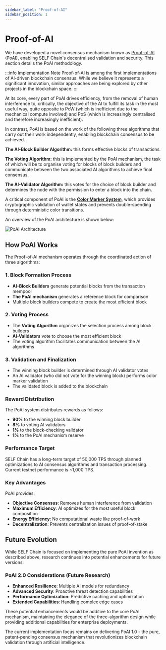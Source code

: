 ```yaml
---
sidebar_label: "Proof-of-AI"
sidebar_position: 1
---
```


# Proof-of-AI

We have developed a novel consensus mechanism known as [Proof-of-AI ](https://proofofai.com)(PoAI), enabling SELF Chain's decentralised validation and security. This section details the PoAI methodology.

:::info Implementation Note
Proof-of-AI is among the first implementations of AI-driven blockchain consensus. While we believe it represents a significant innovation, similar approaches are being explored by other projects in the blockchain space.
:::

At its core, every part of PoAI drives efficiency, from the removal of human interference to, critically, the objective of the AI to fulfill its task in the most useful way, quite opposite to PoW (which is inefficient due to the mechanical compute involved) and PoS (which is increasingly centralised and therefore increasingly inefficient).

In contrast, PoAI is based on the work of the following three algorithms that carry out their work independently, enabling blockchain consensus to be achieved.

**The AI-Block Builder Algorithm:** this forms effective blocks of transactions.

**The Voting Algorithm:** this is implemented by the PoAI mechanism, the task of which will be to organise voting for blocks of block builders and communicate between the two associated AI algorithms to achieve final consensus.

**The AI-Validator Algorithm:** this votes for the choice of block builder and determines the node with the permission to enter a block into the chain.

A critical component of PoAI is the **[Color Marker System](Color%20Marker%20System)**, which provides cryptographic validation of wallet states and prevents double-spending through deterministic color transitions.

An overview of the PoAI architecture is shown below:

<div>
<img src="/img/Screenshot 2024-05-01 at 8.59.57 AM.png" alt="PoAI Architecture"/>
</div>


## How PoAI Works

The Proof-of-AI mechanism operates through the coordinated action of three algorithms:

### 1. Block Formation Process
- **AI-Block Builders** generate potential blocks from the transaction mempool
- **The PoAI mechanism** generates a reference block for comparison
- Multiple block builders compete to create the most efficient block

### 2. Voting Process
- The **Voting Algorithm** organizes the selection process among block builders
- **AI-Validators** vote to choose the most efficient block
- The voting algorithm facilitates communication between the AI algorithms

### 3. Validation and Finalization
- The winning block builder is determined through AI validator votes
- An AI validator (who did not vote for the winning block) performs color marker validation
- The validated block is added to the blockchain

### Reward Distribution

The PoAI system distributes rewards as follows:
- **90%** to the winning block builder
- **8%** to voting AI validators
- **1%** to the block-checking validator
- **1%** to the PoAI mechanism reserve

### Performance Target

SELF Chain has a long-term target of 50,000 TPS through planned optimizations to AI consensus algorithms and transaction processing. Current testnet performance is ~1,000 TPS.

### Key Advantages

PoAI provides:
- **Objective Consensus**: Removes human interference from validation
- **Maximum Efficiency**: AI optimizes for the most useful block composition
- **Energy Efficiency**: No computational waste like proof-of-work
- **Decentralization**: Prevents centralization issues of proof-of-stake

## Future Evolution

While SELF Chain is focused on implementing the pure PoAI invention as described above, research continues into potential enhancements for future versions:

### PoAI 2.0 Considerations (Future Research)
- **Enhanced Resilience**: Multiple AI models for redundancy
- **Advanced Security**: Proactive threat detection capabilities
- **Performance Optimization**: Predictive caching and optimization
- **Extended Capabilities**: Handling complex edge cases

These potential enhancements would be additive to the core PoAI mechanism, maintaining the elegance of the three-algorithm design while providing additional capabilities for enterprise deployments.

The current implementation focus remains on delivering PoAI 1.0 - the pure, patent-pending consensus mechanism that revolutionizes blockchain validation through artificial intelligence.